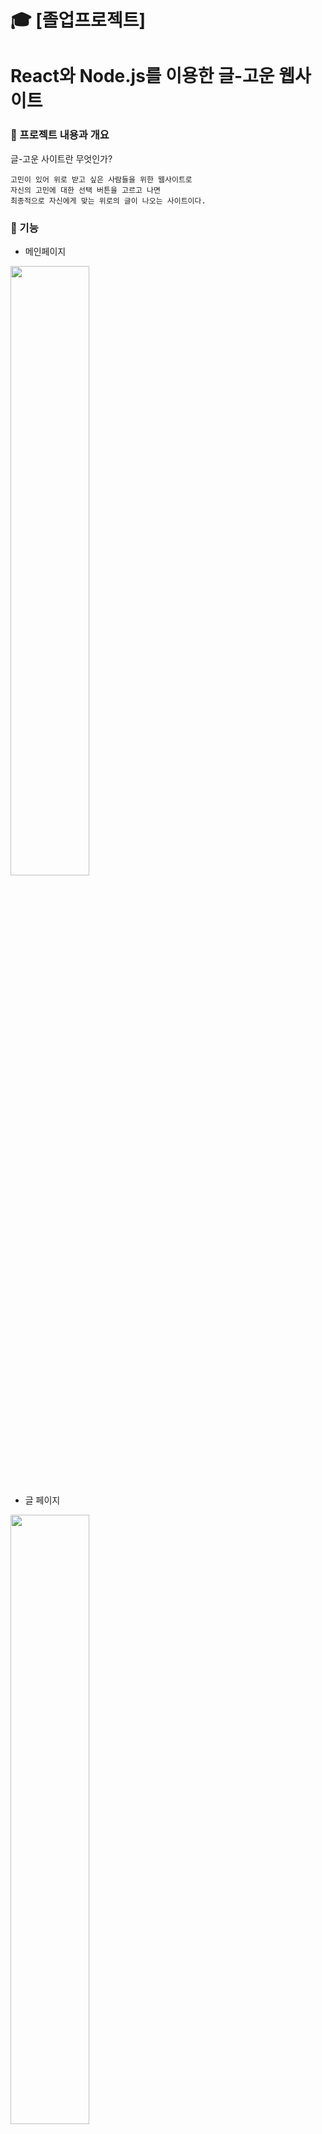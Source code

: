 #  :mortar_board: [졸업프로젝트] 
# React와 Node.js를 이용한 글-고운 웹사이트

###  :bouquet: 프로젝트 내용과 개요

글-고운 사이트란 무엇인가?
```
고민이 있어 위로 받고 싶은 사람들을 위한 웹사이트로
자신의 고민에 대한 선택 버튼을 고르고 나면
최종적으로 자신에게 맞는 위로의 글이 나오는 사이트이다.
```
### :blossom: 기능
* 메인페이지
<img src="https://user-images.githubusercontent.com/59958929/101910954-0a482200-3c03-11eb-9e50-09746d564080.png" width="50%">

* 글 페이지
<img src="https://user-images.githubusercontent.com/59958929/101914528-c4418d00-3c07-11eb-9c5a-7bdfc3702a15.png" width="50%">

* 회원가입
<img src="https://user-images.githubusercontent.com/59958929/101911028-26e45a00-3c03-11eb-8e66-935301719b1d.png" width="50%">

* 로그인
<img src="https://user-images.githubusercontent.com/59958929/101911068-35327600-3c03-11eb-864f-c0c55940686a.png" width="50%">

* 중간페이지
<img src="https://user-images.githubusercontent.com/59958929/101911556-dde0d580-3c03-11eb-907e-bf3afae24404.png" width="50%">

* 메모장
<img src="https://user-images.githubusercontent.com/59958929/101912314-ee458000-3c04-11eb-800a-94e05b91fbc4.png" width="50%">

* 게시판
<img src="https://user-images.githubusercontent.com/59958929/101912409-0b7a4e80-3c05-11eb-98de-82f9bee392c2.png" width="50%">
